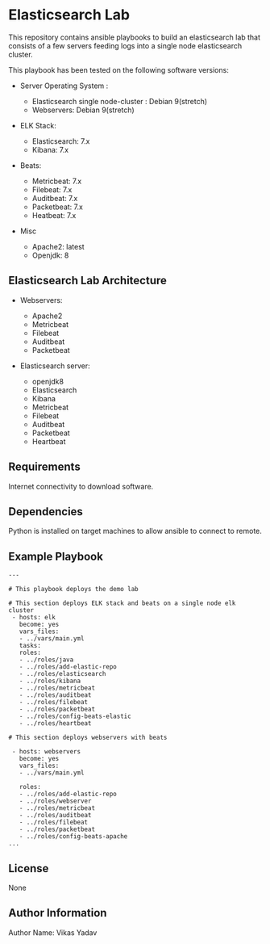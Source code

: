 # Elasticsearch Lab

This repository contains ansible playbooks to build an elasticsearch lab that consists of a few servers feeding logs into a single node elasticsearch cluster.

This playbook has been tested on the following software versions:

- Server Operating System :
  - Elasticsearch single node-cluster : Debian 9(stretch)
  - Webservers: Debian 9(stretch)

- ELK Stack:
  - Elasticsearch: 7.x
  - Kibana: 7.x

- Beats:
  - Metricbeat: 7.x
  - Filebeat: 7.x
  - Auditbeat: 7.x
  - Packetbeat: 7.x
  - Heatbeat: 7.x

- Misc
  - Apache2: latest
  - Openjdk: 8

## Elasticsearch Lab Architecture

- Webservers:
  - Apache2
  - Metricbeat
  - Filebeat
  - Auditbeat
  - Packetbeat

- Elasticsearch server:
  - openjdk8
  - Elasticsearch
  - Kibana
  - Metricbeat
  - Filebeat
  - Auditbeat
  - Packetbeat
  - Heartbeat

## Requirements

Internet connectivity to download software.

## Dependencies

Python is installed on target machines to allow ansible to connect to remote.

## Example Playbook

```
---

# This playbook deploys the demo lab

# This section deploys ELK stack and beats on a single node elk cluster
 - hosts: elk
   become: yes
   vars_files:
   - ../vars/main.yml
   tasks:
   roles:
   - ../roles/java
   - ../roles/add-elastic-repo
   - ../roles/elasticsearch
   - ../roles/kibana
   - ../roles/metricbeat
   - ../roles/auditbeat
   - ../roles/filebeat
   - ../roles/packetbeat
   - ../roles/config-beats-elastic
   - ../roles/heartbeat

# This section deploys webservers with beats

 - hosts: webservers
   become: yes
   vars_files:
   - ../vars/main.yml
  
   roles:
   - ../roles/add-elastic-repo
   - ../roles/webserver
   - ../roles/metricbeat
   - ../roles/auditbeat
   - ../roles/filebeat
   - ../roles/packetbeat
   - ../roles/config-beats-apache
...
```

## License

None

## Author Information

Author Name: Vikas Yadav
